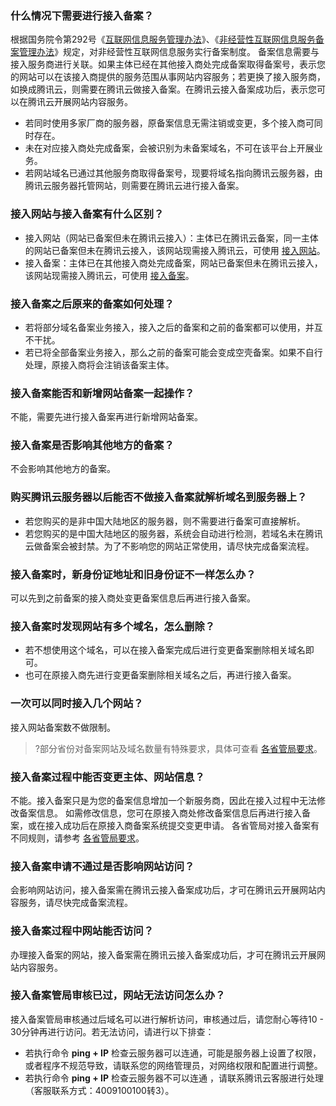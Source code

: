 ### 什么情况下需要进行接入备案？
根据国务院令第292号《[互联网信息服务管理办法](https://cloud.tencent.com/document/product/243/50316)》、《[非经营性互联网信息服务备案管理办法](https://cloud.tencent.com/document/product/243/50315)》规定，对非经营性互联网信息服务实行备案制度。 
备案信息需要与接入服务商进行关联。如果主体已经在其他接入商处完成备案取得备案号，表示您的网站可以在该接入商提供的服务范围从事网站内容服务；若更换了接入服务商，如换成腾讯云，则需要在腾讯云做接入备案。在腾讯云接入备案成功后，表示您可以在腾讯云开展网站内容服务。 
- 若同时使用多家厂商的服务器，原备案信息无需注销或变更，多个接入商可同时存在。 
- 未在对应接入商处完成备案，会被识别为未备案域名，不可在该平台上开展业务。 
- 若网站域名已通过其他服务商取得备案号，现要将域名指向腾讯云服务器，由腾讯云服务器托管网站，则需要在腾讯云进行接入备案。

### 接入网站与接入备案有什么区别？
- 接入网站（网站已备案但未在腾讯云接入）：主体已在腾讯云备案，同一主体的网站已备案但未在腾讯云接入，该网站现需接入腾讯云，可使用 [接入网站](https://cloud.tencent.com/document/product/243/64161)。
- 接入备案：主体已在其他接入商处完成备案，网站已备案但未在腾讯云接入，该网站现需接入腾讯云，可使用 [接入备案](https://cloud.tencent.com/document/product/243/19024)。

### 接入备案之后原来的备案如何处理？
- 若将部分域名备案业务接入，接入之后的备案和之前的备案都可以使用，并互不干扰。
- 若已将全部备案业务接入，那么之前的备案可能会变成空壳备案。如果不自行处理，原接入商将会注销该备案主体。

### 接入备案能否和新增网站备案一起操作？
不能，需要先进行接入备案再进行新增网站备案。

### 接入备案是否影响其他地方的备案？
不会影响其他地方的备案。


### 购买腾讯云服务器以后能否不做接入备案就解析域名到服务器上？
- 若您购买的是非中国大陆地区的服务器，则不需要进行备案可直接解析。
- 若您购买的是中国大陆地区的服务器，系统会自动进行检测，若域名未在腾讯云做备案会被封禁。为了不影响您的网站正常使用，请尽快完成备案流程。 

### 接入备案时，新身份证地址和旧身份证不一样怎么办？
可以先到之前备案的接入商处变更备案信息后再进行接入备案。 

### 接入备案时发现网站有多个域名，怎么删除？
- 若不想使用这个域名，可以在接入备案完成后进行变更备案删除相关域名即可。
- 也可在原接入商先进行变更备案删除相关域名之后，再进行接入备案。 

### 一次可以同时接入几个网站？
接入网站备案数不做限制。

>?部分省份对备案网站及域名数量有特殊要求，具体可查看 [各省管局要求](https://cloud.tencent.com/document/product/243/3474)。

### 接入备案过程中能否变更主体、网站信息？
不能。接入备案只是为您的备案信息增加一个新服务商，因此在接入过程中无法修改备案信息。
如需修改信息，您可在原接入商处修改备案信息后再进行接入备案，或在接入成功后在原接入商备案系统提交变更申请。
各省管局对接入备案有不同规则，请参考 [各省管局要求](https://cloud.tencent.com/document/product/243/3474)。 

### 接入备案申请不通过是否影响网站访问？
会影响网站访问，接入备案需在腾讯云接入备案成功后，才可在腾讯云开展网站内容服务，请尽快完成备案流程。

### 接入备案过程中网站能否访问？
办理接入备案的网站，接入备案需在腾讯云接入备案成功后，才可在腾讯云开展网站内容服务。

### 接入备案管局审核已过，网站无法访问怎么办？
接入备案管局审核通过后域名可以进行解析访问，审核通过后，请您耐心等待10 - 30分钟再进行访问。若无法访问，请进行以下排查：
- 若执行命令 **ping + IP** 检查云服务器可以连通，可能是服务器上设置了权限，或者程序不规范导致，请联系您的网络管理员，对网络权限和配置进行调整。
- 若执行命令 **ping + IP** 检查云服务器不可以连通 ，请联系腾讯云客服进行处理（客服联系方式：4009100100转3）。
